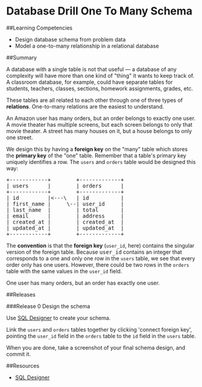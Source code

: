 # Database Drill One To Many Schema 
 
##Learning Competencies 

* Design database schema from problem data
* Model a one-to-many relationship in a relational database

##Summary 

 A database with a single table is not that useful &mdash; a database of any complexity will have more than one kind of "thing" it wants to keep track of.
A classroom database, for example, could have separate tables for students, teachers, classes, sections, homework assignments, grades, etc.

These tables are all related to each other through one of three types of **relations**.  One-to-many relations are the easiest to understand.

An Amazon user has many orders, but an order belongs to exactly one user.  A movie theater has multiple screens, but each screen belongs to only that movie theater.  A street has many houses on it, but a house belongs to only one street.

We design this by having a **foreign key** on the "many" table which stores the **primary key** of the "one" table.  Remember that a table's primary key uniquely identifies a row.  The <code>users</code> and <code>orders</code> table would be designed this way:

<pre>
+------------+        +-------------+
| users      |        | orders      |
+------------+        +-------------+
| id         |&lt;---\   | id          |
| first_name |     \--| user_id     |
| last_name  |        | total       |
| email      |        | address     |
| created_at |        | created_at  |
| updated_at |        | updated_at  |
+------------+        +-------------+
</pre>

The **convention** is that the **foreign key** (<code>user_id</code>, here) contains the singular version of the foreign table.  Because <tt>user_id</tt> contains an integer that corresponds to a one and only one row in the <code>users</code> table, we see that every order only has one users.  However, there could be two rows in the <code>orders</code> table with the same values in the <code>user_id</code> field.

One user has many orders, but an order has exactly one user.


##Releases

###Release 0 Design the schema

Use [SQL Designer](https://socrates.devbootcamp.com/sql.html) to create your schema. 

Link the <code>users</code> and <code>orders</code> tables together by clicking 'connect foreign key', pointing the <code>user_id</code> field in the <code>orders</code> table to the <code>id</code> field in the <code>users</code> table.

When you are done, take a screenshot of your final schema design, and commit it.

<!-- ##Optimize Your Learning  -->

##Resources

* [SQL Designer](https://socrates.devbootcamp.com//sql.html)
